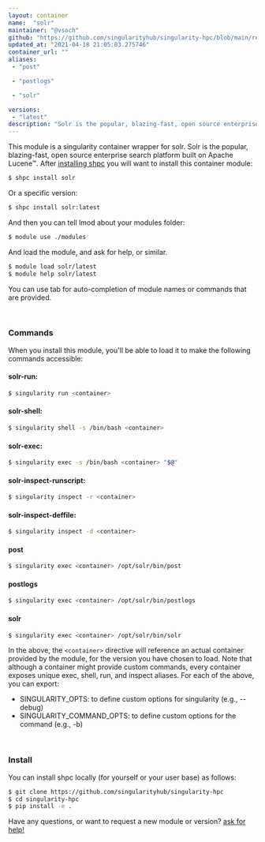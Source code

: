 ```yaml
---
layout: container
name:  "solr"
maintainer: "@vsoch"
github: "https://github.com/singularityhub/singularity-hpc/blob/main/registry/solr/container.yaml"
updated_at: "2021-04-18 21:05:03.275746"
container_url: ""
aliases:
 - "post"

 - "postlogs"

 - "solr"

versions:
 - "latest"
description: "Solr is the popular, blazing-fast, open source enterprise search platform built on Apache Lucene™."
---
```


This module is a singularity container wrapper for solr.
Solr is the popular, blazing-fast, open source enterprise search platform built on Apache Lucene™.
After [installing shpc](#install) you will want to install this container module:

```bash
$ shpc install solr
```

Or a specific version:

```bash
$ shpc install solr:latest
```

And then you can tell lmod about your modules folder:

```bash
$ module use ./modules
```

And load the module, and ask for help, or similar.

```bash
$ module load solr/latest
$ module help solr/latest
```

You can use tab for auto-completion of module names or commands that are provided.

<br>

### Commands

When you install this module, you'll be able to load it to make the following commands accessible:

#### solr-run:

```bash
$ singularity run <container>
```

#### solr-shell:

```bash
$ singularity shell -s /bin/bash <container>
```

#### solr-exec:

```bash
$ singularity exec -s /bin/bash <container> "$@"
```

#### solr-inspect-runscript:

```bash
$ singularity inspect -r <container>
```

#### solr-inspect-deffile:

```bash
$ singularity inspect -d <container>
```


#### post
       
```bash
$ singularity exec <container> /opt/solr/bin/post
```


#### postlogs
       
```bash
$ singularity exec <container> /opt/solr/bin/postlogs
```


#### solr
       
```bash
$ singularity exec <container> /opt/solr/bin/solr
```



In the above, the `<container>` directive will reference an actual container provided
by the module, for the version you have chosen to load. Note that although a container
might provide custom commands, every container exposes unique exec, shell, run, and
inspect aliases. For each of the above, you can export:

 - SINGULARITY_OPTS: to define custom options for singularity (e.g., --debug)
 - SINGULARITY_COMMAND_OPTS: to define custom options for the command (e.g., -b)

<br>
  
### Install

You can install shpc locally (for yourself or your user base) as follows:

```bash
$ git clone https://github.com/singularityhub/singularity-hpc
$ cd singularity-hpc
$ pip install -e .
```

Have any questions, or want to request a new module or version? [ask for help!](https://github.com/singularityhub/singularity-hpc/issues)